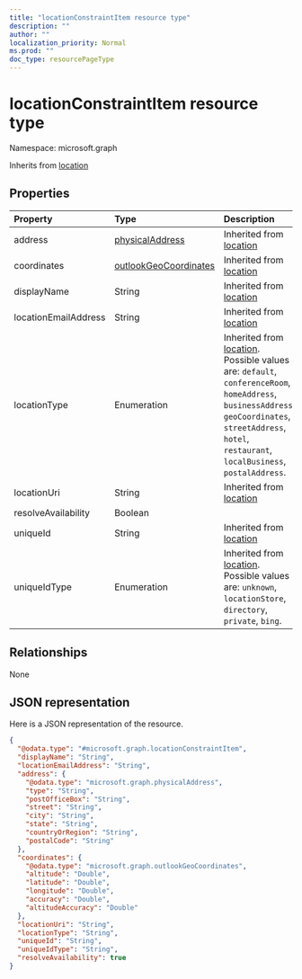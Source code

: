 ```yaml
---
title: "locationConstraintItem resource type"
description: ""
author: ""
localization_priority: Normal
ms.prod: ""
doc_type: resourcePageType
---
```


# locationConstraintItem resource type


Namespace: microsoft.graph




Inherits from [location](../resources/location.md)

## Properties
|Property|Type|Description|
|:---|:---|:---|
|address|[physicalAddress](../resources/physicaladdress.md)| Inherited from [location](../resources/location.md)|
|coordinates|[outlookGeoCoordinates](../resources/outlookgeocoordinates.md)| Inherited from [location](../resources/location.md)|
|displayName|String| Inherited from [location](../resources/location.md)|
|locationEmailAddress|String| Inherited from [location](../resources/location.md)|
|locationType|Enumeration| Inherited from [location](../resources/location.md). Possible values are: `default`, `conferenceRoom`, `homeAddress`, `businessAddress`, `geoCoordinates`, `streetAddress`, `hotel`, `restaurant`, `localBusiness`, `postalAddress`.|
|locationUri|String| Inherited from [location](../resources/location.md)|
|resolveAvailability|Boolean||
|uniqueId|String| Inherited from [location](../resources/location.md)|
|uniqueIdType|Enumeration| Inherited from [location](../resources/location.md). Possible values are: `unknown`, `locationStore`, `directory`, `private`, `bing`.|

## Relationships
None

## JSON representation
Here is a JSON representation of the resource.
<!-- {
  "blockType": "resource",
  "@odata.type": "microsoft.graph.locationConstraintItem"
}
-->
``` json
{
  "@odata.type": "#microsoft.graph.locationConstraintItem",
  "displayName": "String",
  "locationEmailAddress": "String",
  "address": {
    "@odata.type": "microsoft.graph.physicalAddress",
    "type": "String",
    "postOfficeBox": "String",
    "street": "String",
    "city": "String",
    "state": "String",
    "countryOrRegion": "String",
    "postalCode": "String"
  },
  "coordinates": {
    "@odata.type": "microsoft.graph.outlookGeoCoordinates",
    "altitude": "Double",
    "latitude": "Double",
    "longitude": "Double",
    "accuracy": "Double",
    "altitudeAccuracy": "Double"
  },
  "locationUri": "String",
  "locationType": "String",
  "uniqueId": "String",
  "uniqueIdType": "String",
  "resolveAvailability": true
}
```

